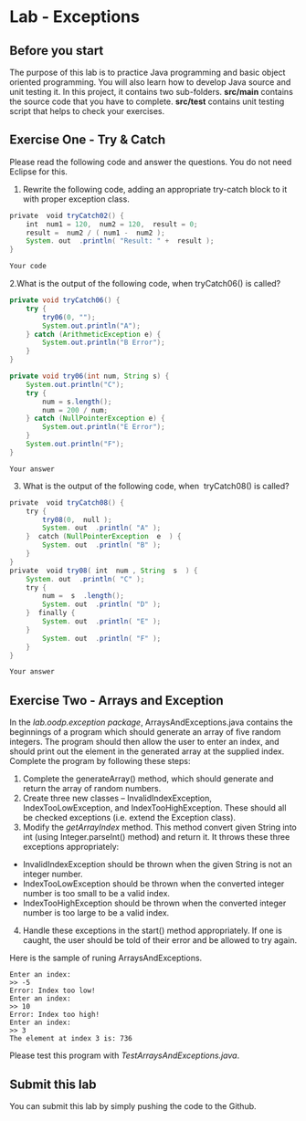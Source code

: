 Lab - Exceptions
==========

Before you start
----------
The purpose of this lab is to practice Java programming and basic object oriented programming. You will also learn how to develop Java source and unit testing it. In this project, it contains two sub-folders. **src/main** contains the source code that you have to complete. **src/test** contains unit testing script that helps to check your exercises.


Exercise One - Try & Catch
-------------
Please read the following code and answer the questions. You do not need Eclipse for this.
1. Rewrite the following code, adding an appropriate try-catch block to it with proper exception class.

```java
private​ ​ void​ tryCatch02() {
	int​ ​ num1​ = 120, ​ num2​ = 120, ​ result​ = 0;
	result​ = ​ num2​ / (​ num1​ - ​ num2​ );
	System.​ out ​ .println(​ "Result: "​ + ​ result​ );
}
```
```java
Your code
```

2.What is the output of the following code, when tryCatch06() is called?

```java
private void tryCatch06() {
	try {
		try06(0, "");
		System.out.println("A");
	} catch (ArithmeticException e) {
		System.out.println("B Error");
	}
}

private void try06(int num, String s) {
	System.out.println("C");
	try {
		num = s.length();
		num = 200 / num;
	} catch (NullPointerException e) {
		System.out.println("E Error");
	}
	System.out.println("F");
}
```

```
Your answer
```

3. What is the output of the following code, when ​ tryCatch08()​ is called?

```java
private​ ​ void​ tryCatch08() {
	try​ {
		try08(0, ​ null​ );
		System.​ out ​ .println(​ "A"​ );
	} ​ catch​ (NullPointerException ​ e ​ ) {
		System.​ out ​ .println(​ "B"​ );
	}
}
private​ ​ void​ try08(​ int​ ​ num​ , String ​ s ​ ) {
	System.​ out ​ .println(​ "C"​ );
	try​ {
		num​ = ​ s ​ .length();
		System.​ out ​ .println(​ "D"​ );
	} ​ finally​ {
		System.​ out ​ .println(​ "E"​ );
	}
		System.​ out ​ .println(​ "F"​ );
	}
}
```

```java
Your answer
```

Exercise Two - Arrays and Exception
-------------
In the *lab.oodp.exception package*, ArraysAndExceptions.java contains the beginnings of a program which should generate an array of five random integers. The program should then allow the user to enter an index, and should print out the element in the generated array at the supplied index. Complete the program by following these steps:

1. Complete the generateArray() method, which should generate and return the array of
random numbers.
2. Create three new classes – InvalidIndexException, IndexTooLowException, and
IndexTooHighException. These should all be checked exceptions (i.e. extend the
Exception class).
3. Modify the *getArrayIndex* method. This method convert given String into int (using Integer.parseInt() method) and return it. It throws these three exceptions appropriately:

 * InvalidIndexException should be thrown when the given String is not an integer number.
 * IndexTooLowException should be thrown when the converted integer number is too small to be a valid index.
 * IndexTooHighException should be thrown when the converted integer number is too large to be a valid index.
 
4. Handle these exceptions in the start() method appropriately. If one is caught, the user should be told of their error and be allowed to try again.

Here is the sample of runing ArraysAndExceptions.

```
Enter an index:
>> -5
Error: Index too low!
Enter an index:
>> 10
Error: Index too high!
Enter an index:
>> 3
The element at index 3 is: 736
```

Please test this program with *TestArraysAndExceptions.java*.

Submit this lab
------------------
You can submit this lab by simply pushing the code to the Github. 
